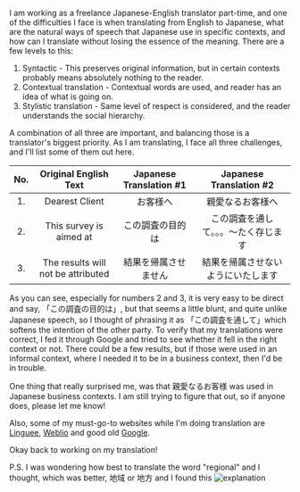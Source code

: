 I am working as a freelance Japanese-English translator part-time, and one of the difficulties I face is when translating from English to Japanese, what are the natural ways of speech that Japanese use in specific contexts, and how can I translate without losing the essence of the meaning. There are a few levels to this:
1. Syntactic - This preserves original information, but in certain contexts probably means absolutely nothing to the reader.
2. Contextual translation - Contextual words are used, and reader has an idea of what is going on.
3. Stylistic translation - Same level of respect is considered, and the reader understands the social hierarchy. 

A combination of all three are important, and balancing those is a translator's biggest priority. As I am translating, I face all three challenges, and I'll list some of them out here.

|No.  | Original English Text	  	 	 	 | Japanese Translation #1   | Japanese Translation #2   		|
|:---:|:------------------------------------:|:-------------------------:|:--------------------------------:|
|1.   | Dearest Client   		  			 | お客様へ					 | 親愛なるお客様へ				 	|
|2.   | This survey is aimed at 			 | この調査の目的は      	     | この調査を通して。。。〜たく存じます 	|
|3.   | The results will not be attributed   | 結果を帰属させません 		 | 結果を帰属させないようにいたします　 	|

As you can see, especially for numbers 2 and 3, it is very easy to be direct and say, 「この調査の目的は」, but that seems a little blunt, and quite unlike Japanese speech, so I thought of phrasing it as 「この調査を通して」which softens the intention of the other party. To verify that my translations were correct, I fed it through Google and tried to see whether it fell in the right context or not. There could be a few results, but if those were used in an informal context, where I needed it to be in a business context, then I'd be in trouble. 

One thing that really surprised me, was that 親愛なるお客様 was used in Japanese business contexts. I am still trying to figure that out, so if anyone does, please let me know!

Also, some of my must-go-to websites while I'm doing translation are [Linguee](https://linguee.jp), [Weblio](https://ejje.weblio.jp) and good old [Google](https://google.com.sg).

Okay back to working on my translation!

P.S. I was wondering how best to translate the word "regional" and I thought, which was better, 地域 or 地方 and I found this ![explanation]({{site.baseurl}}/evanma92.github.io/_posts/region-explanation.png)